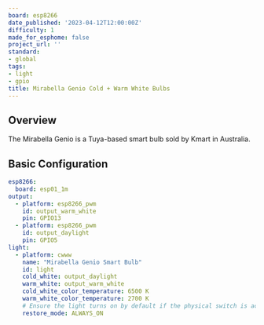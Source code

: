 ```yaml
---
board: esp8266
date_published: '2023-04-12T12:00:00Z'
difficulty: 1
made_for_esphome: false
project_url: ''
standard:
- global
tags:
- light
- gpio
title: Mirabella Genio Cold + Warm White Bulbs
---
```


## Overview

The Mirabella Genio is a Tuya-based smart bulb sold by Kmart in
Australia.

## Basic Configuration

``` yaml
esp8266:
  board: esp01_1m
output:
  - platform: esp8266_pwm
    id: output_warm_white
    pin: GPIO13
  - platform: esp8266_pwm
    id: output_daylight
    pin: GPIO5
light:
  - platform: cwww
    name: "Mirabella Genio Smart Bulb"
    id: light
    cold_white: output_daylight
    warm_white: output_warm_white
    cold_white_color_temperature: 6500 K
    warm_white_color_temperature: 2700 K
    # Ensure the light turns on by default if the physical switch is actuated.
    restore_mode: ALWAYS_ON
```